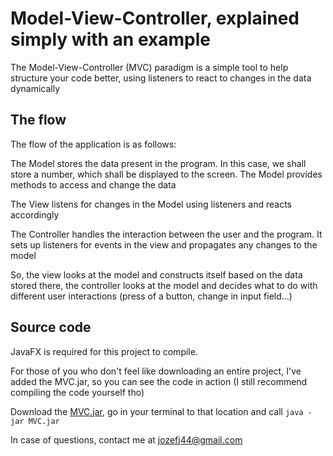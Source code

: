 # Model-View-Controller, explained simply with an example

The Model-View-Controller (MVC) paradigm is a simple tool to help structure
your code better, using listeners to react to changes in the data dynamically

## The flow
The flow of the application is as follows:

The Model stores the data present in the program. In this case, we shall store
a number, which shall be displayed to the screen. 
The Model provides methods to access and change the data

The View listens for changes in the Model using listeners and reacts accordingly

The Controller handles the interaction between the user and the program.
It sets up listeners for events in the view and propagates any changes to the model

So, the view looks at the model and constructs itself based on the data stored there, the controller looks at the model and decides what to do with different user interactions
(press of a button, change in input field...)

## Source code

JavaFX is required for this project to compile.

For those of you who don't feel like downloading an entire project, I've added the MVC.jar, so you can see the code in action (I still recommend compiling the code yourself tho)

Download the [MVC.jar](MVC.jar), go in your terminal to that location and call
`java -jar MVC.jar`

In case of questions, contact me at jozefj44@gmail.com
